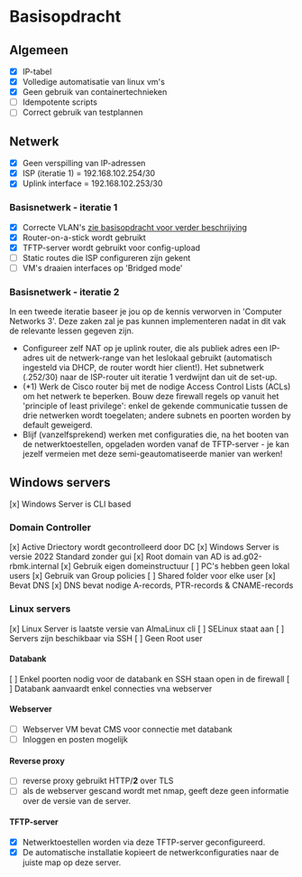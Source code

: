 # Basisopdracht

## Algemeen

- [x] IP-tabel
- [x] Volledige automatisatie van linux vm's
- [x] Geen gebruik van containertechnieken
- [ ] Idempotente scripts
- [ ] Correct gebruik van testplannen

## Netwerk

- [x] Geen verspilling van IP-adressen
- [x] ISP (iteratie 1) = 192.168.102.254/30
- [x] Uplink interface = 192.168.102.253/30

### Basisnetwerk - iteratie 1

- [x] Correcte VLAN's [zie basisopdracht voor verder beschrijving](../opdrachten/basis.md)
- [x] Router-on-a-stick wordt gebruikt
- [x] TFTP-server wordt gebruikt voor config-upload
- [ ] Static routes die ISP configureren zijn gekent
- [ ] VM's draaien interfaces op 'Bridged mode'

### Basisnetwerk - iteratie 2

In een tweede iteratie baseer je jou op de kennis verworven in 'Computer Networks 3'. Deze zaken zal je pas kunnen implementeren nadat in dit vak de relevante lessen gegeven zijn.

- Configureer zelf NAT op je uplink router, die als publiek adres een IP-adres uit de netwerk-range van het leslokaal gebruikt (automatisch ingesteld via DHCP, de router wordt hier client!). Het subnetwerk (.252/30) naar de ISP-router uit iteratie 1 verdwijnt dan uit de set-up.
- (\*1) Werk de Cisco router bij met de nodige Access Control Lists (ACLs) om het netwerk te beperken. Bouw deze firewall regels op vanuit het 'principle of least privilege': enkel de gekende communicatie tussen de drie netwerken wordt toegelaten; andere subnets en poorten worden by default geweigerd.
- Blijf (vanzelfsprekend) werken met configuraties die, na het booten van de netwerktoestellen, opgeladen worden vanaf de TFTP-server - je kan jezelf vermeien met deze semi-geautomatiseerde manier van werken!

## Windows servers

[x] Windows Server is CLI based

### Domain Controller

[x] Active Driectory wordt gecontrolleerd door DC
[x] Windows Server is versie 2022 Standard zonder gui
[x] Root domain van AD is ad.g02-rbmk.internal
[x] Gebruik eigen domeinstructuur
[ ] PC's hebben geen lokal users
[x] Gebruik van Group policies
[ ] Shared folder voor elke user
[x] Bevat DNS
[x] DNS bevat nodige A-records, PTR-records & CNAME-records

### Linux servers

[x] Linux Server is laatste versie van AlmaLinux cli
[ ] SELinux staat aan
[ ] Servers zijn beschikbaar via SSH
[ ] Geen Root user

#### Databank

[ ] Enkel poorten nodig voor de databank en SSH staan open in de firewall
[ ] Databank aanvaardt enkel connecties vna webserver

#### Webserver

- [ ] Webserver VM bevat CMS voor connectie met databank
- [ ] Inloggen en posten mogelijk

#### Reverse proxy

- [ ] reverse proxy gebruikt HTTP/**2** over TLS
- [ ] als de webserver gescand wordt met nmap, geeft deze geen informatie over de versie van de server.

#### TFTP-server

- [x] Netwerktoestellen worden via deze TFTP-server geconfigureerd.
- [x] De automatische installatie kopieert de netwerkconfiguraties naar de juiste map op deze server.
